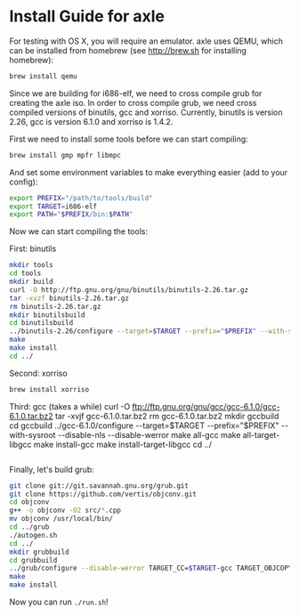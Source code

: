 Install Guide for axle
============================

For testing with OS X, you will require an emulator. axle uses QEMU, which can be installed from homebrew (see http://brew.sh for installing homebrew):

```bash
brew install qemu
```

Since we are building for i686-elf, we need to cross compile grub for creating the axle iso. In order to cross compile grub, we need cross compiled versions of binutils, gcc and xorriso. Currently, binutils is version 2.26, gcc is version 6.1.0 and xorriso is 1.4.2.

First we need to install some tools before we can start compiling:
```bash
brew install gmp mpfr libmpc
```

And set some environment variables to make everything easier (add to your config):
```bash
export PREFIX="/path/to/tools/build"
export TARGET=i686-elf
export PATH="$PREFIX/bin:$PATH"
```

Now we can start compiling the tools:

First: binutils

```bash
mkdir tools
cd tools
mkdir build
curl -O http://ftp.gnu.org/gnu/binutils/binutils-2.26.tar.gz
tar -xvzf binutils-2.26.tar.gz
rm binutils-2.26.tar.gz
mkdir binutilsbuild
cd binutilsbuild
../binutils-2.26/configure --target=$TARGET --prefix="$PREFIX" --with-sysroot --disable-nls --disable-werror
make
make install
cd ../
```

Second: xorriso

```bash
brew install xorriso
```

Third: gcc (takes a while)
curl -O ftp://ftp.gnu.org/gnu/gcc/gcc-6.1.0/gcc-6.1.0.tar.bz2
tar -xvjf gcc-6.1.0.tar.bz2
rm gcc-6.1.0.tar.bz2
mkdir gccbuild
cd gccbuild
../gcc-6.1.0/configure --target=$TARGET --prefix="$PREFIX" --with-sysroot --disable-nls --disable-werror
make all-gcc
make all-target-libgcc
make install-gcc
make install-target-libgcc
cd ../
```bash

```

Finally, let's build grub:

```bash
git clone git://git.savannah.gnu.org/grub.git
git clone https://github.com/vertis/objconv.git
cd objconv
g++ -o objconv -O2 src/*.cpp
mv objconv /usr/local/bin/
cd ../grub
./autogen.sh
cd ../
mkdir grubbuild
cd grubbuild
../grub/configure --disable-werror TARGET_CC=$TARGET-gcc TARGET_OBJCOPY=$TARGET-objcopy TARGET_STRIP=$TARGET-strip TARGET_NM=$TARGET-nm TARGET_RANLIB=$TARGET-ranlib TARGET_XORRISO=$TARGET-xorriso --target=$TARGET
make
make install
```

Now you can run `./run.sh`!